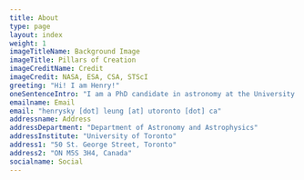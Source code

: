 ```yaml
---
title: About
type: page
layout: index
weight: 1
imageTitleName: Background Image
imageTitle: Pillars of Creation
imageCreditName: Credit
imageCredit: NASA, ESA, CSA, STScI
greeting: "Hi! I am Henry!"
oneSentenceIntro: "I am a PhD candidate in astronomy at the University of Toronto, welcome to my personal website!!"
emailname: Email
email: "henrysky [dot] leung [at] utoronto [dot] ca"
addressname: Address
addressDepartment: "Department of Astronomy and Astrophysics"
addressInstitute: "University of Toronto"
address1: "50 St. George Street, Toronto"
address2: "ON M5S 3H4, Canada"
socialname: Social
---
```

